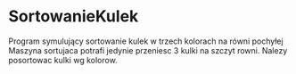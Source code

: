 # SortowanieKulek
Program symulujący sortowanie kulek w trzech kolorach na równi pochyłej
Maszyna sortujaca potrafi jedynie przeniesc 3 kulki na szczyt rowni. Nalezy posortowac kulki wg kolorow.
